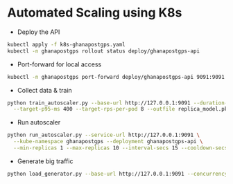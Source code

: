 # Automated Scaling using K8s

- Deploy the API

```bash
kubectl apply -f k8s-ghanapostgps.yaml
kubectl -n ghanapostgps rollout status deploy/ghanapostgps-api
```

- Port-forward for local access

```bash
kubectl -n ghanapostgps port-forward deploy/ghanapostgps-api 9091:9091
```

- Collect data & train

```bash
python train_autoscaler.py --base-url http://127.0.0.1:9091 --duration-secs 300 --qps 5 \
  --target-p95-ms 400 --target-rps-per-pod 8 --outfile replica_model.pkl
```

- Run autoscaler

```bash
python run_autoscaler.py --service-url http://127.0.0.1:9091 \
  --kube-namespace ghanapostgps --deployment ghanapostgps-api \
  --min-replicas 1 --max-replicas 10 --interval-secs 15 --cooldown-secs 60
```

- Generate big traffic

```bash
python load_generator.py --base-url http://127.0.0.1:9091 --concurrency 300 --duration-secs 300
```
